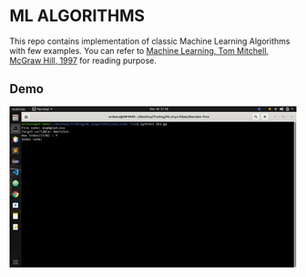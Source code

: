 # ML ALGORITHMS
This repo contains implementation of classic Machine Learning Algorithms with few examples.
You can refer to [Machine Learning, Tom Mitchell, McGraw Hill, 1997](http://www.cs.cmu.edu/~tom/mlbook.html) for reading purpose.

## Demo
![](https://github.com/arc9693/ML-Algorithms/blob/main/demo.gif)
